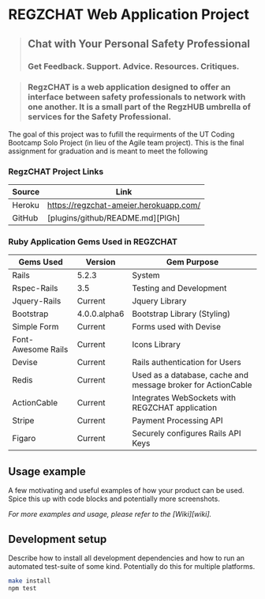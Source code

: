 # REGZCHAT Web Application Project

> ## Chat with Your Personal Safety Professional
> ### Get Feedback. Support. Advice. Resources. Critiques.

> ### RegzCHAT is a web application designed to offer an interface between safety professionals to network with one another.  It is a small part of the RegzHUB umbrella of services for the Safety Professional.

The goal of this project was to fufill the requirments of the UT Coding Bootcamp Solo Project (in lieu of the Agile team project).  This is the final assignment for graduation and is meant to meet the following 

### RegzCHAT Project Links
| Source | Link |
| ------ | ------ |
| Heroku | https://regzchat-ameier.herokuapp.com/ |
| GitHub | [plugins/github/README.md][PlGh] |


### Ruby Application Gems Used in REGZCHAT

| Gems Used | Version |  Gem Purpose |
| ------ | ------ | ------ |
| Rails | 5.2.3 | System |
| Rspec-Rails | 3.5 |  Testing and Development |
| Jquery-Rails | Current | Jquery Library |
| Bootstrap | 4.0.0.alpha6 | Bootstrap Library (Styling) |
| Simple Form | Current | Forms used with Devise |
| Font-Awesome Rails | Current | Icons Library |
| Devise | Current | Rails authentication for Users |
| Redis | Current | Used as a database, cache and message broker for ActionCable |
| ActionCable | Current | Integrates WebSockets with REGZCHAT application |
| Stripe | Current | Payment Processing API |
| Figaro| Current | Securely configures Rails API Keys |


## Usage example

A few motivating and useful examples of how your product can be used. Spice this up with code blocks and potentially more screenshots.

_For more examples and usage, please refer to the [Wiki][wiki]._

## Development setup

Describe how to install all development dependencies and how to run an automated test-suite of some kind. Potentially do this for multiple platforms.

```sh
make install
npm test

